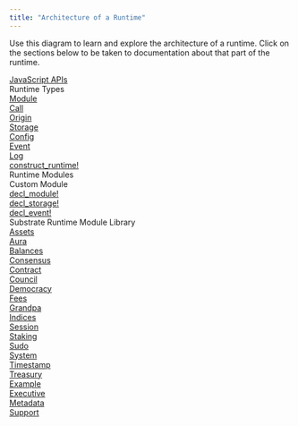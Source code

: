 ```yaml
---
title: "Architecture of a Runtime"
---
```

Use this diagram to learn and explore the architecture of a runtime. Click on the sections below to be taken to
documentation about that part of the runtime.

<div style="display:none;">Hidden</div><a href="https://polkadot.js.org/api/">
    <div class="substrate-layer substrate-javascript-apis">JavaScript APIs</div>
</a>
<div class="substrate-layer substrate-types">
    <div>Runtime Types</div><a href="#">
        <div class="substrate-type substrate-decl-module-color">Module</div>
    </a><a href="call-enum">
        <div class="substrate-type substrate-decl-module-color">Call</div>
    </a><a href="#">
        <div class="substrate-type substrate-decl-module-color">Origin</div>
    </a><a href="#">
        <div class="substrate-type substrate-decl-storage-color">Storage</div>
    </a><a href="genesisconfig-struct">
        <div class="substrate-type substrate-decl-storage-color">Config</div>
    </a><a href="event-enum">
        <div class="substrate-type substrate-decl-event-color">Event</div>
    </a><a href="#">
        <div class="substrate-type substrate-custom-color">Log</div>
    </a>
</div><a href="https://crates.parity.io/srml_support/macro.construct_runtime.html">
    <div class="substrate-layer substrate-construct-runtime">construct_runtime!</div>
</a>
<div class="substrate-layer substrate-module">
    <div>Runtime Modules</div>
    <div class="substrate-module-section">
        <div>Custom Module</div><a href="https://crates.parity.io/srml_support/macro.decl_module.html">
            <div class="substrate-decl-module substrate-module-block substrate-decl-module-color">decl_module!</div>
        </a><a href="https://crates.parity.io/srml_support_procedural/macro.decl_storage.html">
            <div class="substrate-decl-storage substrate-module-block substrate-decl-storage-color">decl_storage!</div>
        </a><a href="https://crates.parity.io/srml_support/macro.decl_event.html">
            <div class="substrate-decl-event substrate-module-block substrate-decl-event-color">decl_event!</div>
        </a>
    </div>
    <div class="substrate-module-section">
        <div>Substrate Runtime Module Library</div><a href="https://crates.parity.io/srml_assets/index.html">
            <div class="substrate-srml-row">Assets</div>
        </a><a href="https://crates.parity.io/srml_aura/index.html">
            <div class="substrate-srml-row">Aura</div>
        </a><a href="https://crates.parity.io/srml_balances/index.html">
            <div class="substrate-srml-row">Balances</div>
        </a><a href="https://crates.parity.io/srml_consensus/index.html">
            <div class="substrate-srml-row">Consensus</div>
        </a><a href="https://crates.parity.io/srml_contract/index.html">
            <div class="substrate-srml-row">Contract</div>
        </a><a href="https://crates.parity.io/srml_council/index.html">
            <div class="substrate-srml-row">Council</div>
        </a><a href="https://crates.parity.io/srml_democracy/index.html">
            <div class="substrate-srml-row">Democracy</div>
        </a><a href="https://crates.parity.io/srml_fees/index.html">
            <div class="substrate-srml-row">Fees</div>
        </a><a href="https://crates.parity.io/srml_grandpa/index.html">
            <div class="substrate-srml-row">Grandpa</div>
        </a><a href="https://crates.parity.io/srml_indices/index.html">
            <div class="substrate-srml-row">Indices</div>
        </a><a href="https://crates.parity.io/srml_session/index.html">
            <div class="substrate-srml-row">Session</div>
        </a><a href="https://crates.parity.io/srml_staking/index.html">
            <div class="substrate-srml-row">Staking</div>
        </a><a href="https://crates.parity.io/srml_sudo/index.html">
            <div class="substrate-srml-row">Sudo</div>
        </a><a href="https://crates.parity.io/srml_system/index.html">
            <div class="substrate-srml-row">System</div>
        </a><a href="https://crates.parity.io/srml_timestamp/index.html">
            <div class="substrate-srml-row">Timestamp</div>
        </a><a href="https://crates.parity.io/srml_treasury/index.html">
            <div class="substrate-srml-row">Treasury</div>
        </a><a href="#">
            <div class="substrate-srml-row substrate-srml-meta">Example</div>
        </a><a href="https://crates.parity.io/srml_executive/index.html">
            <div class="substrate-srml-row substrate-srml-meta">Executive</div>
        </a><a href="https://crates.parity.io/srml_metadata/index.html">
            <div class="substrate-srml-row substrate-srml-meta">Metadata</div>
        </a><a href="https://crates.parity.io/srml_support/index.html">
            <div class="substrate-srml-row substrate-srml-meta">Support</div>
        </a>
    </div>
</div>